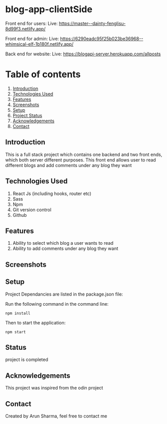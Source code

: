 # blog-app-clientSide

Front end for users:
Live: https://master--dainty-fenglisu-8d99f3.netlify.app/


Front end for admin:
Live: https://6290eadc95f25b023be36968--whimsical-elf-1b180f.netlify.app/

Back end for website:
Live: https://blogapi-server.herokuapp.com/allposts

# Table of contents
1. [Introduction](#introduction)
2. [Technologies Used](#paragraph1)
3. [Features](#features-paragraph)
4. [Screenshots](#screenshot)
5. [Setup](#setup-paragraph)
6. [Project Status](#status-paragraph)
7. [Acknowledgements](#Acknowledgements-paragraph)
8. [Contact](#contact-paragraph)



## Introduction <a name="introduction"></a>
This is a full stack project which contains one backend and two front ends, which both server different purposes. This front end allows user to read different blogs 
and add comments under any blog they want 


## Technologies Used  <a name="paragraph1"></a>
1) React Js (including hooks, router etc)
2) Sass
3) Npm
4) Git version control
5) Github

## Features <a name="features-paragraph"></a>
1) Ability to select which blog a user wants to read 
2) Ability to add comments under any blog they want 

## Screenshots <a name="screenshot"></a>


## Setup <a name="setup-paragraph"></a>
Project Dependancies are listed in the package.json file:

Run the following command in the command line: 

```
npm install
```
Then to start the application:

```
npm start
```



## Status <a name="status-paragraph"></a>
project is completed 



## Acknowledgements <a name="Acknowledgements-paragraph"></a>
This project was inspired from the odin project

## Contact <a name="Contact-paragraph"></a>
Created by Arun Sharma, feel free to contact me 

